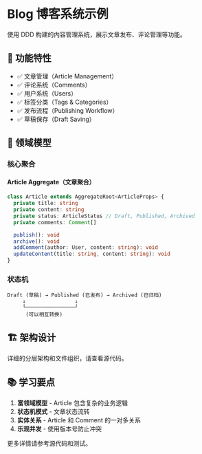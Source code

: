 # Blog 博客系统示例

使用 DDD 构建的内容管理系统，展示文章发布、评论管理等功能。

## 🎯 功能特性

- ✅ 文章管理（Article Management）
- ✅ 评论系统（Comments）
- ✅ 用户系统（Users）
- ✅ 标签分类（Tags & Categories）
- ✅ 发布流程（Publishing Workflow）
- ✅ 草稿保存（Draft Saving）

## 📐 领域模型

### 核心聚合

#### Article Aggregate（文章聚合）

```typescript
class Article extends AggregateRoot<ArticleProps> {
  private title: string
  private content: string
  private status: ArticleStatus // Draft, Published, Archived
  private comments: Comment[]

  publish(): void
  archive(): void
  addComment(author: User, content: string): void
  updateContent(title: string, content: string): void
}
```

### 状态机

```
Draft (草稿) → Published (已发布) → Archived (已归档)
     ↓                ↓
     └────────────────┘
      (可以相互转换)
```

## 🏗️ 架构设计

详细的分层架构和文件组织，请查看源代码。

## 📚 学习要点

1. **富领域模型** - Article 包含复杂的业务逻辑
2. **状态机模式** - 文章状态流转
3. **实体关系** - Article 和 Comment 的一对多关系
4. **乐观并发** - 使用版本号防止冲突

更多详情请参考源代码和测试。
